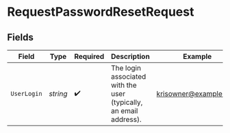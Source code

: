 # RequestPasswordResetRequest


## Fields

| Field                                                             | Type                                                              | Required                                                          | Description                                                       | Example                                                           |
| ----------------------------------------------------------------- | ----------------------------------------------------------------- | ----------------------------------------------------------------- | ----------------------------------------------------------------- | ----------------------------------------------------------------- |
| `UserLogin`                                                       | *string*                                                          | :heavy_check_mark:                                                | The login associated with the user (typically, an email address). | krisowner@example.com                                             |